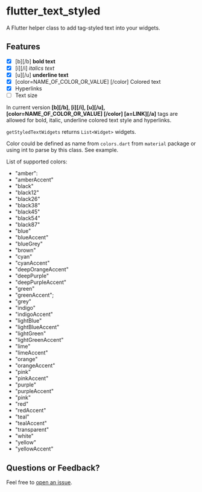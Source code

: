 # flutter_text_styled

A Flutter helper class to add tag-styled text into your widgets.

## Features

- [X] [b][/b] **bold text**
- [X] [i][/i] *italics text*
- [X] [u][/u] __underline text__
- [X] [color=NAME_OF_COLOR_OR_VALUE] [/color] Colored text
- [X] Hyperlinks
- [ ] Text size

In current version **[b][/b], [i][/i], [u][/u], [color=NAME_OF_COLOR_OR_VALUE] [/color] [a=LINK][/a]** tags are allowed for bold, italic, underline colored text style and hyperlinks.

`getStyledTextWidgets` returns `List<Widget>` widgets.

Color could be defined as name from `colors.dart` from `material` package or using int to parse by this class. See example.

List of supported colors:
-  "amber":
-  "amberAccent"
-  "black"
-  "black12"
-  "black26"
-  "black38"
-  "black45"
-  "black54"
-  "black87"
-  "blue"
-  "blueAccent"
-  "blueGrey"
-  "brown"
-  "cyan"
-  "cyanAccent"
-  "deepOrangeAccent"
-  "deepPurple"
-  "deepPurpleAccent"
-  "green"
-  "greenAccent";
-  "grey"
-  "indigo"
-  "indigoAccent"
-  "lightBlue"
-  "lightBlueAccent"
-  "lightGreen"
-  "lightGreenAccent"
-  "lime"
-  "limeAccent"
-  "orange"
-  "orangeAccent"
-  "pink"
-  "pinkAccent"
-  "purple"
-  "purpleAccent"
-  "pink"
-  "red"
-  "redAccent"
-  "teal"
-  "tealAccent"
-  "transparent"
-  "white"
-  "yellow"
-  "yellowAccent"

## Questions or Feedback?

Feel free to [open an issue](https://github.com/dudeck/flutter_text_styled/issues/new).